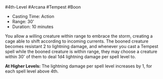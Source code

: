 #4th-Level #Arcana #Tempest #Boon
 
- Casting Time: Action
- Range: 30'
- Duration: 10 minutes  

You allow a willing creature within range to embrace the storm, creating a cage able to shift according to incoming currents. The booned creature becomes resistant 2 to lightning damage, and whenever you cast a Tempest spell while the booned creature is within range, they may choose a creature within 30' of them to deal 1d4 lightning damage per spell level to.
 
**At Higher Levels:** The lightning damage per spell level increases by 1, for each spell level above 4th.